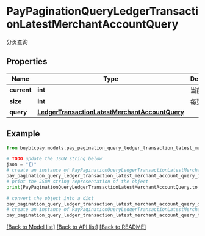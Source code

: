 # PayPaginationQueryLedgerTransactionLatestMerchantAccountQuery

分页查询

## Properties

Name | Type | Description | Notes
------------ | ------------- | ------------- | -------------
**current** | **int** | 当前页码 | [optional] 
**size** | **int** | 每页大小 | [optional] 
**query** | [**LedgerTransactionLatestMerchantAccountQuery**](LedgerTransactionLatestMerchantAccountQuery.md) |  | [optional] 

## Example

```python
from buybtcpay.models.pay_pagination_query_ledger_transaction_latest_merchant_account_query import PayPaginationQueryLedgerTransactionLatestMerchantAccountQuery

# TODO update the JSON string below
json = "{}"
# create an instance of PayPaginationQueryLedgerTransactionLatestMerchantAccountQuery from a JSON string
pay_pagination_query_ledger_transaction_latest_merchant_account_query_instance = PayPaginationQueryLedgerTransactionLatestMerchantAccountQuery.from_json(json)
# print the JSON string representation of the object
print(PayPaginationQueryLedgerTransactionLatestMerchantAccountQuery.to_json())

# convert the object into a dict
pay_pagination_query_ledger_transaction_latest_merchant_account_query_dict = pay_pagination_query_ledger_transaction_latest_merchant_account_query_instance.to_dict()
# create an instance of PayPaginationQueryLedgerTransactionLatestMerchantAccountQuery from a dict
pay_pagination_query_ledger_transaction_latest_merchant_account_query_from_dict = PayPaginationQueryLedgerTransactionLatestMerchantAccountQuery.from_dict(pay_pagination_query_ledger_transaction_latest_merchant_account_query_dict)
```
[[Back to Model list]](../README.md#documentation-for-models) [[Back to API list]](../README.md#documentation-for-api-endpoints) [[Back to README]](../README.md)


